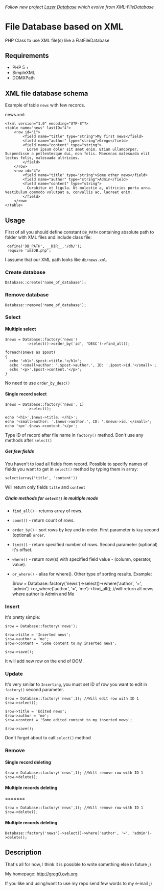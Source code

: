 ###### Follow new project [Lazer Database](http://github.com/Greg0/Lazer-Database) which evolve from XML-FileDatabase


File Database based on XML 
=============

PHP Class to use XML file(s) like a FlatFileDatabase

Requirements
------

- PHP 5 +
- SimpleXML
- DOMXPath

XML file database schema
-------

Example of table `news` with few records.

news.xml:

    <?xml version="1.0" encoding="UTF-8"?>
    <table name="news" lastID="4">
        <row id="1">
            <field name="title" type="string">My first news</field>
            <field name="author" type="string">Grego</field>
            <field name="content" type="string">
              Lorem ipsum dolor sit amet enim. Etiam ullamcorper. Suspendisse a pellentesque dui, non felis. Maecenas malesuada elit lectus felis, malesuada ultricies. 
            </field>
        </row>
        <row id="4">
            <field name="title" type="string">Some other news</field>
            <field name="author" type="string">Admin</field>
            <field name="content" type="string">
              Curabitur et ligula. Ut molestie a, ultricies porta urna. Vestibulum commodo volutpat a, convallis ac, laoreet enim.
            </field>
        </row>
    </table>


Usage
------

First of all you should define constant `DB_PATH` containing absolute path to folder with XML files and include class file:

     define('DB_PATH', __DIR__.'/db/');
     require 'xmlDB.php';

I assume that our XML path looks like `db/news.xml`.

### Create database

    Database::create('name_of_database');
	
### Remove database

    Database::remove('name_of_database');

### Select

#### Multiple select

    $news = Database::factory('news')
              ->select()->order_by('id', 'DESC')->find_all();
    
    foreach($news as $post)
    {
      echo '<h1>'.$post->title.'</h1>';
      echo '<small>author: '.$post->author.', ID: '.$post->id.'</small>';
      echo '<p>'.$post->content.'</p>';
    }
No need to use `order_by_desc()`

#### Single record select

    $news = Database::factory('news', 1)
              ->select();

    echo '<h1>'.$news->title.'</h1>';
    echo '<small>author: '.$news->author.', ID: '.$news->id.'</small>';
    echo '<p>'.$news->content.'</p>';
Type ID of record after file name in `factory()` method.
Don't use any methods after `select()`

##### Get few fields

You haven't to load all fields from record. Possible to specify names of fields you want to get in `select()` method by typing them in array:

    select(array('title', 'content'))
Will return only fields `title` and `content`

##### Chain methods for `select()` in multiple mode

- `find_all()` - returns array of rows. 
- `count()` - return count of rows. 
- `order_by()` - sort rows by key and in order. First parameter is `key` second (optional) `order`. 
- `limit()` - return specified number of rows. Second parameter (optional) it's offset.
- `where()` - return row(s) with specified field value - (column, operator, value). 
- `or_where()` - alias for where(). Other type of sorting results. Example:

    $row = Database::factory('news')->select()->where('author', '=', 'admin')->or_where('author', '=', 'me')->find_all();
    //will return all news where author is Admin and Me

### Insert

It's pretty simple:

    $row = Database::factory('news');
    
    $row->title = 'Inserted news';
    $row->author = 'me';
    $row->content = 'Some content to my inserted news';

    $row->save();
It will add new row on the end of DOM.

### Update

It's very smilar to `Inserting`, you must set ID of row you want to edit in `factory()` second parameter.

    $row = Database::factory('news',1); //Will edit row with ID 1
    $row->select();

    $row->title = 'Edited news';
    $row->author = 'me';
    $row->content = 'Some edited content to my inserted news';

    $row->save();
Don't forget about to call `select()` method

### Remove

#### Single record deleting

    $row = Database::factory('news',1); //Will remove row with ID 1
    $row->delete();

#### Multiple records deleting

=======

    $row = Database::factory('news',1); //Will remove row with ID 1
    $row->delete();

#### Multiple records deleting

    Database::factory('news')->select()->where('author', '=', 'admin')->delete();

Description
------

That's all for now, I think it is possible to write something else in future ;)

My homepage: <http://greg0.ovh.org>

If you like and using/want to use my repo send few words to my e-mail ;)
